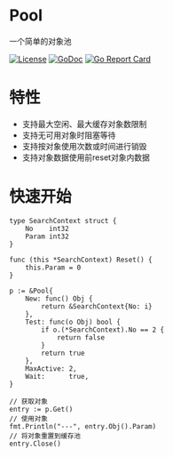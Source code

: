 # Pool

一个简单的对象池

[![License](https://img.shields.io/:license-apache%202-blue.svg)](https://opensource.org/licenses/Apache-2.0)
[![GoDoc](https://godoc.org/github.com/ant-libs-go/pool?status.png)](http://godoc.org/github.com/ant-libs-go/pool)
[![Go Report Card](https://goreportcard.com/badge/github.com/ant-libs-go/pool)](https://goreportcard.com/report/github.com/ant-libs-go/pool)

# 特性

* 支持最大空闲、最大缓存对象数限制
* 支持无可用对象时阻塞等待
* 支持按对象使用次数或时间进行销毁
* 支持对象数据使用前reset对象内数据

# 快速开始

```golang
type SearchContext struct {
	No    int32
	Param int32
}

func (this *SearchContext) Reset() {
	this.Param = 0
}

p := &Pool{
    New: func() Obj {
        return &SearchContext{No: i}
    },
    Test: func(o Obj) bool {
        if o.(*SearchContext).No == 2 {
            return false
        }
        return true
    },
    MaxActive: 2,
    Wait:      true,
}

// 获取对象
entry := p.Get()
// 使用对象
fmt.Println("---", entry.Obj().Param)
// 将对象重置到缓存池
entry.Close()
```
